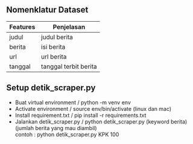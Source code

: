 ## Nomenklatur Dataset ##
Features      | Penjelasan
------------- | -------------
judul         | judul berita
berita        | isi berita
url           | url berita
tanggal       | tanggal terbit berita

## Setup detik_scraper.py ##
- Buat virtual environment / python -m venv env
- Activate environment / source env/bin/activate (linux dan mac)
- Install requirement.txt /  pip install -r requirements.txt
- Jalankan detik_scraper.py / python detik_scraper.py (keyword berita) (jumlah berita yang mau diambil) <br/>
contoh : python detik_scraper.py KPK 100




